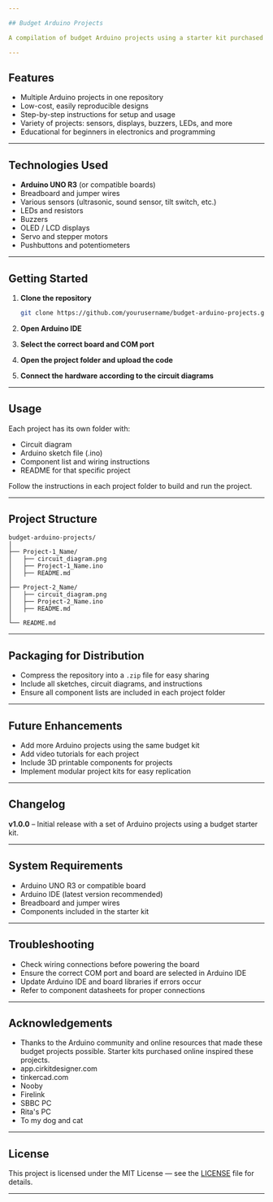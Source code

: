 ```yaml
---

## Budget Arduino Projects

A compilation of budget Arduino projects using a starter kit purchased online. This repository contains several small Arduino projects designed to maximize learning while minimizing cost, making it ideal for hobbyists and beginners.

---
```


## Features

* Multiple Arduino projects in one repository
* Low-cost, easily reproducible designs
* Step-by-step instructions for setup and usage
* Variety of projects: sensors, displays, buzzers, LEDs, and more
* Educational for beginners in electronics and programming

---

## Technologies Used

* **Arduino UNO R3** (or compatible boards)
* Breadboard and jumper wires
* Various sensors (ultrasonic, sound sensor, tilt switch, etc.)
* LEDs and resistors
* Buzzers
* OLED / LCD displays
* Servo and stepper motors
* Pushbuttons and potentiometers

---

## Getting Started

1. **Clone the repository**

   ```bash
   git clone https://github.com/yourusername/budget-arduino-projects.git
   ```
2. **Open Arduino IDE**
3. **Select the correct board and COM port**
4. **Open the project folder and upload the code**
5. **Connect the hardware according to the circuit diagrams**

---

## Usage

Each project has its own folder with:

* Circuit diagram
* Arduino sketch file (.ino)
* Component list and wiring instructions
* README for that specific project

Follow the instructions in each project folder to build and run the project.

---

## Project Structure

```
budget-arduino-projects/
│
├── Project-1_Name/
│   ├── circuit_diagram.png
│   ├── Project-1_Name.ino
│   ├── README.md
│
├── Project-2_Name/
│   ├── circuit_diagram.png
│   ├── Project-2_Name.ino
│   ├── README.md
│
└── README.md
```

---

## Packaging for Distribution

* Compress the repository into a `.zip` file for easy sharing
* Include all sketches, circuit diagrams, and instructions
* Ensure all component lists are included in each project folder

---

## Future Enhancements

* Add more Arduino projects using the same budget kit
* Add video tutorials for each project
* Include 3D printable components for projects
* Implement modular project kits for easy replication

---

## Changelog

**v1.0.0** – Initial release with a set of Arduino projects using a budget starter kit.

---

## System Requirements

* Arduino UNO R3 or compatible board
* Arduino IDE (latest version recommended)
* Breadboard and jumper wires
* Components included in the starter kit

---

## Troubleshooting

* Check wiring connections before powering the board
* Ensure the correct COM port and board are selected in Arduino IDE
* Update Arduino IDE and board libraries if errors occur
* Refer to component datasheets for proper connections

---

## Acknowledgements

* Thanks to the Arduino community and online resources that made these budget projects possible. Starter kits purchased online inspired these projects.
* app.cirkitdesigner.com
* tinkercad.com
* Nooby 
* Firelink
* SBBC PC
* Rita's PC
* To my dog and cat

---

## License

This project is licensed under the MIT License — see the [LICENSE](LICENSE) file for details.

---

